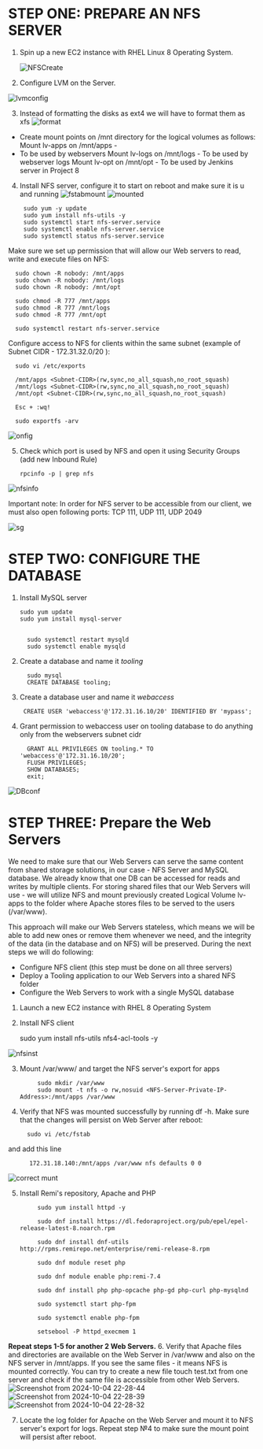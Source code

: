 # STEP ONE: PREPARE AN NFS SERVER
1. Spin up a new EC2 instance with RHEL Linux 8 Operating System.

   ![NFSCreate](https://github.com/user-attachments/assets/04ff6008-5fd5-43b6-909f-f80a3128e513)

2. Configure LVM on the Server.

  ![lvmconfig](https://github.com/user-attachments/assets/3c441ce8-5c74-4660-a042-6f2a6906a91a)

3. Instead of formatting the disks as ext4 we will have to format them as xfs
  ![format](https://github.com/user-attachments/assets/eaf9c6a8-686d-4514-bf69-212c16a10035)

- Create mount points on /mnt directory for the logical volumes as follows: Mount lv-apps on /mnt/apps -
- To be used by webservers Mount lv-logs on /mnt/logs - To be used by webserver logs Mount lv-opt on /mnt/opt - To be used by Jenkins server in
   Project 8

4. Install NFS server, configure it to start on reboot and make sure it is u and running
![fstabmount](https://github.com/user-attachments/assets/a11fe5ae-9c45-4b52-a071-e6d9431d6151)
![mounted](https://github.com/user-attachments/assets/95d57461-0467-45c2-99ea-a93595dd2f87)

        sudo yum -y update
        sudo yum install nfs-utils -y
        sudo systemctl start nfs-server.service
        sudo systemctl enable nfs-server.service
        sudo systemctl status nfs-server.service

Make sure we set up permission that will allow our Web servers to read, write and execute files on NFS:

      sudo chown -R nobody: /mnt/apps
      sudo chown -R nobody: /mnt/logs
      sudo chown -R nobody: /mnt/opt
      
      sudo chmod -R 777 /mnt/apps
      sudo chmod -R 777 /mnt/logs
      sudo chmod -R 777 /mnt/opt
      
      sudo systemctl restart nfs-server.service

Configure access to NFS for clients within the same subnet (example of Subnet CIDR - 172.31.32.0/20 ):

      sudo vi /etc/exports
      
      /mnt/apps <Subnet-CIDR>(rw,sync,no_all_squash,no_root_squash)
      /mnt/logs <Subnet-CIDR>(rw,sync,no_all_squash,no_root_squash)
      /mnt/opt <Subnet-CIDR>(rw,sync,no_all_squash,no_root_squash)
      
      Esc + :wq!
      
      sudo exportfs -arv

 ![onfig](https://github.com/user-attachments/assets/f609491b-bd43-415b-8a62-66cee8c47f10)

 5. Check which port is used by NFS and open it using Security Groups (add new Inbound Rule)

        rpcinfo -p | grep nfs
    
![nfsinfo](https://github.com/user-attachments/assets/241bcdd3-855e-4d79-86a9-237cdd1957f0)



Important note: In order for NFS server to be accessible from our client, we must also open following ports: TCP 111, UDP 111, UDP 2049

![sg](https://github.com/user-attachments/assets/0a8e138a-5fe4-4057-aea1-6799439f3c58)

# STEP TWO: CONFIGURE THE DATABASE
1. Install MySQL server

       sudo yum update
       sudo yum install mysql-server


         sudo systemctl restart mysqld
         sudo systemctl enable mysqld

2. Create a database and name it _tooling_
  
         sudo mysql
         CREATE DATABASE tooling;
   
4. Create a database user and name it _webaccess_
   
        CREATE USER 'webaccess'@'172.31.16.10/20' IDENTIFIED BY 'mypass';


5. Grant permission to webaccess user on tooling database to do anything only from the webservers subnet cidr
   
         GRANT ALL PRIVILEGES ON tooling.* TO 'webaccess'@'172.31.16.10/20';
         FLUSH PRIVILEGES;
         SHOW DATABASES;
         exit;

![DBconf](https://github.com/user-attachments/assets/b2538714-ea74-45b0-95f0-59df5903d7a4)


# STEP THREE: Prepare the Web Servers
We need to make sure that our Web Servers can serve the same content from shared storage solutions, in our case - NFS Server and MySQL database. We already know that one DB can be accessed for reads and writes by multiple clients. For storing shared files that our Web Servers will use - we will utilize NFS and mount previously created Logical Volume lv-apps to the folder where Apache stores files to be served to the users (/var/www).

This approach will make our Web Servers stateless, which means we will be able to add new ones or remove them whenever we need, and the integrity of the data (in the database and on NFS) will be preserved.
During the next steps we will do following:

- Configure NFS client (this step must be done on all three servers)
- Deploy a Tooling application to our Web Servers into a shared NFS folder
- Configure the Web Servers to work with a single MySQL database
  
1. Launch a new EC2 instance with RHEL 8 Operating System
  
2. Install NFS client

      sudo yum install nfs-utils nfs4-acl-tools -y

![nfsinst](https://github.com/user-attachments/assets/d1c230f1-820a-49e1-9a7a-3211f65e70b3)



3. Mount /var/www/ and target the NFS server's export for apps

            sudo mkdir /var/www
            sudo mount -t nfs -o rw,nosuid <NFS-Server-Private-IP-Address>:/mnt/apps /var/www

4. Verify that NFS was mounted successfully by running df -h. Make sure that the changes will persist on Web Server after reboot:
   
         sudo vi /etc/fstab

 and add this line  

          172.31.18.140:/mnt/apps /var/www nfs defaults 0 0
![correct munt](https://github.com/user-attachments/assets/3aebef2c-2849-4193-bdd0-bc7bcc3160ce)


5. Install Remi's repository, Apache and PHP

            sudo yum install httpd -y
            
            sudo dnf install https://dl.fedoraproject.org/pub/epel/epel-release-latest-8.noarch.rpm
            
            sudo dnf install dnf-utils http://rpms.remirepo.net/enterprise/remi-release-8.rpm
            
            sudo dnf module reset php
            
            sudo dnf module enable php:remi-7.4
            
            sudo dnf install php php-opcache php-gd php-curl php-mysqlnd
            
            sudo systemctl start php-fpm
            
            sudo systemctl enable php-fpm
            
            setsebool -P httpd_execmem 1

**Repeat steps 1-5 for another 2 Web Servers.**
6. Verify that Apache files and directories are available on the Web Server in /var/www and also on the NFS server in /mnt/apps. If you see the same files - it means NFS is mounted correctly. You can try to create a new file touch test.txt from one server and check if the same file is accessible from other Web Servers.
![Screenshot from 2024-10-04 22-28-44](https://github.com/user-attachments/assets/b4eaec10-9f41-48ee-98f1-4183ae9d3f4b)
![Screenshot from 2024-10-04 22-28-39](https://github.com/user-attachments/assets/1219c4ec-8472-4a7a-82e6-148fb48d139c)
![Screenshot from 2024-10-04 22-28-32](https://github.com/user-attachments/assets/51ab7acd-a20d-45e1-b43b-3fb8a85b1deb)


7. Locate the log folder for Apache on the Web Server and mount it to NFS server's export for logs. Repeat step №4 to make sure the mount point will persist after reboot.








































          
          

   
